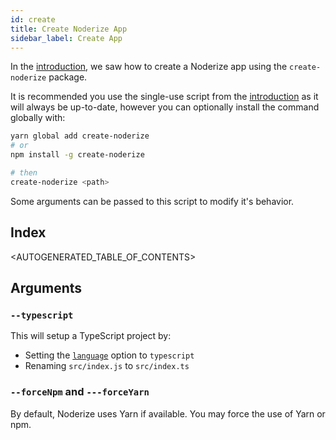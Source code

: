 ```yaml
---
id: create
title: Create Noderize App
sidebar_label: Create App
---
```


In the [introduction](introduction.md), we saw how to create a Noderize app using the `create-noderize` package.

It is recommended you use the single-use script from the [introduction](introduction.md) as it will always be up-to-date, however you can optionally install the command globally with:

```bash
yarn global add create-noderize
# or
npm install -g create-noderize

# then
create-noderize <path>
```

Some arguments can be passed to this script to modify it's behavior.

## Index

<AUTOGENERATED_TABLE_OF_CONTENTS>

## Arguments

### `--typescript`

This will setup a TypeScript project by:
* Setting the [`language`](configuration-noderize.md#language) option to `typescript`
* Renaming `src/index.js` to `src/index.ts`

### `--forceNpm` and `---forceYarn`

By default, Noderize uses Yarn if available. You may force the use of Yarn or npm.